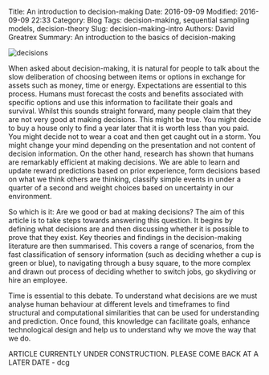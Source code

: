 Title: An introduction to decision-making
Date: 2016-09-09
Modified: 2016-09-09 22:33
Category: Blog 
Tags: decision-making, sequential sampling models, decision-theory
Slug: decision-making-intro
Authors: David Greatrex
Summary: An introduction to the basics of decision-making

![decisions](/images/decision_making.jpeg)

When asked about decision-making, it is natural for people to talk about the slow deliberation of choosing between items or options in exchange for assets such as money, time or energy. Expectations are essential to this process. Humans must forecast the costs and benefits associated with specific options and use this information to facilitate their goals and survival. Whilst this sounds straight forward, many people claim that they are not very good at making decisions. This might be true. You might decide to buy a house only to find a year later that it is worth less than you paid. You might decide not to wear a coat and then get caught out in a storm. You might change your mind depending on the presentation and not content of decision information. On the other hand, research has shown that humans are remarkably efficient at making decisions. We are able to learn and update reward predictions based on prior experience, form decisions based on what we think others are thinking, classify simple events in under a quarter of a second and weight choices based on uncertainty in our environment. 

So which is it: Are we good or bad at making decisions? The aim of this article is to take steps towards answering this question. It begins by defining what decisions are and then discussing whether it is possible to prove that they exist. Key theories and findings in the decision-making literature are then summarised. This covers a range of scenarios, from the fast classification of sensory information (such as deciding whether a cup is green or blue), to navigating through a busy square, to the more complex and drawn out process of deciding whether to switch jobs, go skydiving or hire an employee.

Time is essential to this debate. To understand what decisions are we must analyse human behaviour at different levels and timeframes to find structural and computational similarities that can be used for understanding and prediction. Once found, this knowledge can facilitate goals, enhance technological design and help us to understand why we move the way that we do.

ARTICLE CURRENTLY UNDER CONSTRUCTION. PLEASE COME BACK AT A LATER DATE - dcg